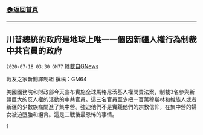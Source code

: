 ###  [:house:返回首頁](https://github.com/ourhimalayas/txt)
---

## 川普總統的政府是地球上唯一一個因新疆人權行為制裁中共官員的政府
`2020-07-18 03:30 GM77` [轉載自GNews](https://gnews.org/zh-hant/268090/)

戰友之家新聞譯制組
撰稿：GM64



美國國務院和財政部今天宣布實施全球馬格尼茨基人權問責法案，制裁3名參與新疆巨大的反人權的活動的中共官員。這三名官員至少把一百萬穆斯林和維族人或者新疆的少數族裔關進了集中營。強迫他們不是實踐他們的宗教信仰，在集中營的婦女被迫墮胎和絕育。這是二戰後最恐怖的事情。

1
